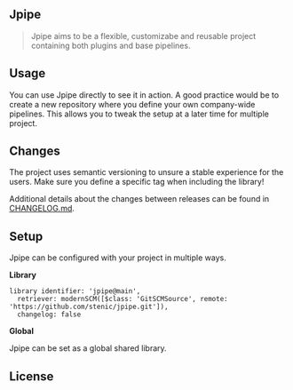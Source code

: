 ## Jpipe

> Jpipe aims to be a flexible, customizabe and reusable project containing both plugins and base pipelines.

## Usage

You can use Jpipe directly to see it in action. A good practice would be to create a new repository where you define 
your own company-wide pipelines. This allows you to tweak the setup at a later time for multiple project.

## Changes

The project uses semantic versioning to unsure a stable experience for the users. Make sure you define a specific tag
when including the library!

Additional details about the changes between releases can be found in [CHANGELOG.md](CHANGELOG.md).

## Setup

Jpipe can be configured with your project in multiple ways.

__Library__

```
library identifier: 'jpipe@main',
  retriever: modernSCM([$class: 'GitSCMSource', remote: 'https://github.com/stenic/jpipe.git']),
  changelog: false
```

__Global__

Jpipe can be set as a global shared library.

## License


